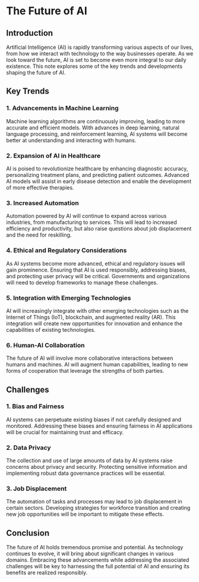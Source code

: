 # The Future of AI

## Introduction

Artificial Intelligence (AI) is rapidly transforming various aspects of our lives, from how we interact with technology to the way businesses operate. As we look toward the future, AI is set to become even more integral to our daily existence. This note explores some of the key trends and developments shaping the future of AI.

## Key Trends

### 1. **Advancements in Machine Learning**

Machine learning algorithms are continuously improving, leading to more accurate and efficient models. With advances in deep learning, natural language processing, and reinforcement learning, AI systems will become better at understanding and interacting with humans.

### 2. **Expansion of AI in Healthcare**

AI is poised to revolutionize healthcare by enhancing diagnostic accuracy, personalizing treatment plans, and predicting patient outcomes. Advanced AI models will assist in early disease detection and enable the development of more effective therapies.

### 3. **Increased Automation**

Automation powered by AI will continue to expand across various industries, from manufacturing to services. This will lead to increased efficiency and productivity, but also raise questions about job displacement and the need for reskilling.

### 4. **Ethical and Regulatory Considerations**

As AI systems become more advanced, ethical and regulatory issues will gain prominence. Ensuring that AI is used responsibly, addressing biases, and protecting user privacy will be critical. Governments and organizations will need to develop frameworks to manage these challenges.

### 5. **Integration with Emerging Technologies**

AI will increasingly integrate with other emerging technologies such as the Internet of Things (IoT), blockchain, and augmented reality (AR). This integration will create new opportunities for innovation and enhance the capabilities of existing technologies.

### 6. **Human-AI Collaboration**

The future of AI will involve more collaborative interactions between humans and machines. AI will augment human capabilities, leading to new forms of cooperation that leverage the strengths of both parties.

## Challenges

### 1. **Bias and Fairness**

AI systems can perpetuate existing biases if not carefully designed and monitored. Addressing these biases and ensuring fairness in AI applications will be crucial for maintaining trust and efficacy.

### 2. **Data Privacy**

The collection and use of large amounts of data by AI systems raise concerns about privacy and security. Protecting sensitive information and implementing robust data governance practices will be essential.

### 3. **Job Displacement**

The automation of tasks and processes may lead to job displacement in certain sectors. Developing strategies for workforce transition and creating new job opportunities will be important to mitigate these effects.

## Conclusion

The future of AI holds tremendous promise and potential. As technology continues to evolve, it will bring about significant changes in various domains. Embracing these advancements while addressing the associated challenges will be key to harnessing the full potential of AI and ensuring its benefits are realized responsibly.
